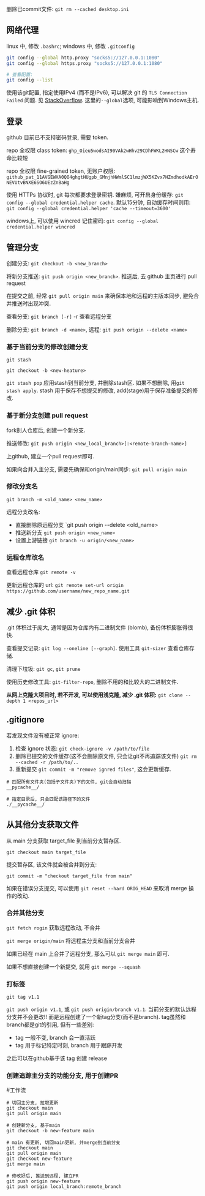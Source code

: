 删除已commit文件: `git rm --cached desktop.ini`

## 网络代理

linux 中, 修改 `.bashrc`; windows 中, 修改 `.gitconfig`

```bash
git config --global http.proxy "socks5://127.0.0.1:1080"
git config --global https.proxy "socks5://127.0.0.1:1080"

# 查看配置:
git config --list
```

使用该git配置, 指定使用IPv4 (而不是IPv6), 可以解决 git 的 `TLS Connection Failed` 问题. 见 [StackOverflow](https://stackoverflow.com/questions/51635536/the-tls-connection-was-non-properly-terminated). 这里的`--global`选项, 可能影响到Windows主机.

## 登录

github 目前已不支持密码登录, 需要 token.

repo 全权限 class token: `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` 这个寿命比较短

repo 全权限 fine-grained token, 无账户权限: `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`

使用 HTTPs 协议时, git 每次都要求登录密钥. 嫌麻烦, 可开启身份缓存: `git config --global credential.helper cache`. 默认15分钟, 自动缓存时间则用: `git config --global credential.helper 'cache --timeout=3600'`

windows上, 可以使用 wincred 记住密码: `git config --global credential.helper wincred`

## 管理分支

创建分支: `git checkout -b <new_branch>`

将新分支推送: `git push origin <new_branch>`. 推送后, 去 github 主页进行 pull request

在提交之前, 经常 `git pull origin main` 来确保本地和远程的主版本同步, 避免合并推送时出现冲突.

查看分支: `git branch [-r]` -r 查看远程分支

删除分支: `git branch -d <name>`, 远程: `git push origin --delete <name>`

### 基于当前分支的修改创建分支

`git stash`

`git checkout -b <new-heature>`

`git stash pop` 应用stash到当前分支, 并删除stash区. 如果不想删除, 用`git stash apply`. stash 用于保存不想提交的修改, add(stage)用于保存准备提交的修改.

### 基于新分支创建 pull request

fork别人仓库后, 创建一个新分支. 

推送修改: `git push origin <new_local_branch>[:<remote-branch-name>]`

上github, 建立一个pull request即可.

如果向合并入主分支, 需要先确保和origin/main同步: `git pull origin main`

### 修改分支名

`git branch -m <old_name> <new_name>`

远程分支改名:
- 直接删除原远程分支 `git push origin --delete <old_name>
- 推送新分支 `git push origin <new_name>`
- 设置上游链接 `git branch -u origin/<new_name>`

### 远程仓库改名

查看远程仓库
`git remote -v` 

更新远程仓库的 url:
`git remote set-url origin https://github.com/username/new_repo_name.git`

## 减少 .git 体积

.git 体积过于庞大, 通常是因为仓库内有二进制文件 (blomb), 备份体积膨胀得很快.

查看提交记录: `git log --oneline [--graph]`. 使用工具 `git-sizer` 查看仓库存储.

清理下垃圾: `git gc`, `git prune`

使用历史修改工具: `git-filter-repo`, 删除不用的和比较大的二进制文件.

**从网上克隆大项目时, 若不开发, 可以使用浅克隆, 减少 .git 体积:** `git clone --depth 1 <repos_url>`

## .gitignore

若发现文件没有被正常 ignore:
1. 检查 ignore 状态: `git check-ignore -v /path/to/file`
2. 删除已提交的文件缓存(这不会删除原文件, 只会让git不再追踪该文件) `git rm --cached -r /path/to/..`
3. 重新提交 `git commit -m "remove ignred files"`, 这会更新缓存.

```shell
# 匹配所有文件夹(包括子文件夹)下的文件, git会自动扫描
__pycache__/

# 指定目录后, 只会匹配该路径下的文件
./__pycache__/
```

## 从其他分支获取文件

从 main 分支获取 target_file 到当前分支暂存区.
```shell
git checkout main target_file
```

提交暂存区, 该文件就会被合并到分支:
```shell
git commit -m "checkout target_file from main"
```

如果在错误分支提交, 可以使用 `git reset --hard ORIG_HEAD` 来取消 merge 操作的改动.

### 合并其他分支

`git fetch rogin` 获取远程改动, 不合并

`git merge origin/main` 将远程主分支和当前分支合并

如果已经在 main 上合并了远程分支, 那么可以 `git merge main` 即可.

如果不想直接创建一个新提交, 就用 `git merge --squash`

### 打标签

`git tag v1.1`

`git push origin v1.1`, 或 `git push origin/branch v1.1`. 当前分支的默认远程分支并不会更改!! 而是远程创建了一个新tag分支(而不是branch). tag虽然和branch都是git的引用, 但有一些差别:
- tag 一般不变, branch 会一直活跃
- tag 用于标记特定时刻, branch 用于跟踪开发

之后可以在github基于该 tag 创建 release

### 创建追踪主分支的功能分支, 用于创建PR

#工作流

```shell
# 切回主分支, 拉取更新
git checkout main
git pull origin main

# 创建新分支, 基于main
git checkout -b new-feature main

# main 有更新, 切回main更新, 并merge到当前分支
git checkout main
git pull origin main
git checkout new-feature
git merge main

# 修改好后, 推送到远程, 建立PR
git push origin new-feature
git push origin local_branch:remote_branch
```